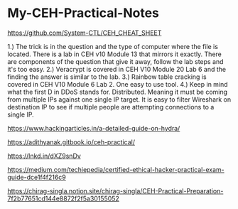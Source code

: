 # My-CEH-Practical-Notes

 
https://github.com/System-CTL/CEH_CHEAT_SHEET
 
1.) The trick is in the question and the type of computer where the file is located. There is a lab in CEH v10 Module 13 that mirrors it exactly. There are components of the question that give it away, follow the lab steps and it's too easy.
2.) Veracrypt is covered in CEH V10 Module 20 Lab 6 and the finding the answer is similar to the lab.
3.) Rainbow table cracking is covered in CEH V10 Module 6 Lab 2. One easy to use tool.
4.) Keep in mind what the first D in DDoS stands for. Distributed. Meaning it must be coming from multiple IPs against one single IP target. It is easy to filter Wireshark on destination IP to see if multiple people are attempting connections to a single IP.
 
https://www.hackingarticles.in/a-detailed-guide-on-hydra/
 
https://adithyanak.gitbook.io/ceh-practical/
 
 
https://lnkd.in/dXZ9snDv
 
https://medium.com/techiepedia/certified-ethical-hacker-practical-exam-guide-dce1f4f216c9
 
https://chirag-singla.notion.site/chirag-singla/CEH-Practical-Preparation-7f2b77651cd144e8872f2f5a30155052

